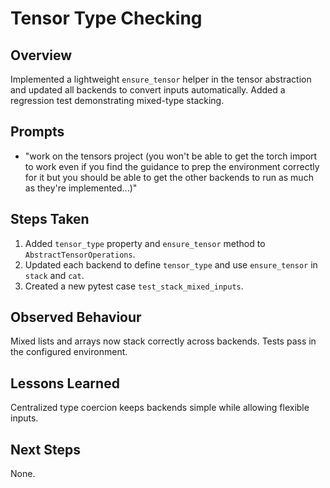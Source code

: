# Tensor Type Checking

## Overview
Implemented a lightweight `ensure_tensor` helper in the tensor abstraction and updated all backends to convert inputs automatically. Added a regression test demonstrating mixed-type stacking.

## Prompts
- "work on the tensors project (you won't be able to get the torch import to work even if you find the guidance to prep the environment correctly for it but you should be able to get the other backends to run as much as they're implemented...)"

## Steps Taken
1. Added `tensor_type` property and `ensure_tensor` method to `AbstractTensorOperations`.
2. Updated each backend to define `tensor_type` and use `ensure_tensor` in `stack` and `cat`.
3. Created a new pytest case `test_stack_mixed_inputs`.

## Observed Behaviour
Mixed lists and arrays now stack correctly across backends. Tests pass in the configured environment.

## Lessons Learned
Centralized type coercion keeps backends simple while allowing flexible inputs.

## Next Steps
None.
